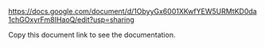 https://docs.google.com/document/d/1ObyyGx6001XKwfYEW5URMtKD0da1chGOxyrFm8IHaoQ/edit?usp=sharing

Copy this document link to see the documentation. 